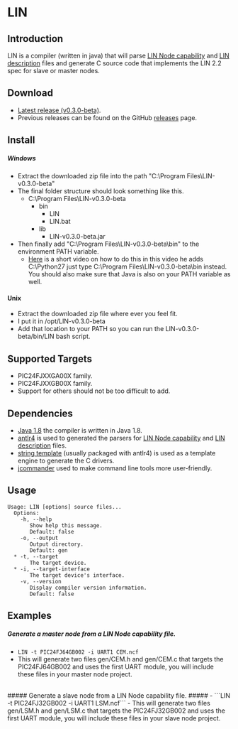 # LIN

## Introduction ##
LIN is a compiler (written in java) that will parse [LIN Node capability](http://www.cs-group.de/fileadmin/media/Documents/LIN_Specification_Package_2.2A.pdf#page=164) and [LIN description](http://www.cs-group.de/fileadmin/media/Documents/LIN_Specification_Package_2.2A.pdf#page=175) files and generate C source code that implements the LIN 2.2 spec for slave or master nodes.

## Download ##
- [Latest release (v0.3.0-beta)](https://github.com/PersonalTransport/LIN/releases/download/v0.3.0-beta/LIN-v0.3.0-beta.zip).
- Previous releases can be found on the GitHub [releases](https://github.com/PersonalTransport/LIN/releases) page.

## Install ##
##### Windows #####
 - Extract the downloaded zip file into the path "C:\Program Files\LIN-v0.3.0-beta"
  - The final folder structure should look something like this.
    * C:\Program Files\LIN-v0.3.0-beta
        * bin
            * LIN
            * LIN.bat
        * lib
            * LIN-v0.3.0-beta.jar
  - Then finally add "C:\Program Files\LIN-v0.3.0-beta\bin" to the environment PATH variable.
    - [Here](https://youtu.be/dU_ca27EGT8?t=98) is a short video on how to do this in this video he adds C:\Python27 just type C:\Program Files\LIN-v0.3.0-beta\bin instead. You should also make sure that Java is also on your PATH variable as well.

#### Unix ####
 - Extract the downloaded zip file where ever you feel fit.
  - I put it in /opt/LIN-v0.3.0-beta
 - Add that location to your PATH so you can run the LIN-v0.3.0-beta/bin/LIN bash script.

## Supported Targets ##
- PIC24FJXXGA00X family.
- PIC24FJXXGB00X family.
- Support for others should not be too difficult to add.

## Dependencies ##
- [Java 1.8](https://www.oracle.com/java/index.html) the compiler is written in Java 1.8.
- [antlr4](http://www.antlr.org/) is used to generated the parsers for [LIN Node capability](http://www.cs-group.de/fileadmin/media/Documents/LIN_Specification_Package_2.2A.pdf#page=164) and [LIN description](http://www.cs-group.de/fileadmin/media/Documents/LIN_Specification_Package_2.2A.pdf#page=175) files.
- [string template](http://www.stringtemplate.org/) (usually packaged with antlr4) is used as a template engine to generate the C drivers.
- [jcommander](http://jcommander.org/) used to make command line tools more user-friendly.


## Usage ##
```
Usage: LIN [options] source files...
  Options:
    -h, --help
       Show help this message.
       Default: false
    -o, --output
       Output directory.
       Default: gen
  * -t, --target
       The target device.
  * -i, --target-interface
       The target device's interface.
    -v, --version
       Display compiler version information.
       Default: false
```

## Examples ##
##### Generate a master node from a LIN Node capability file. #####
  - ```LIN -t PIC24FJ64GB002 -i UART1 CEM.ncf```
  - This will generate two files gen/CEM.h and gen/CEM.c that targets the PIC24FJ64GB002 and uses the first UART module, you will include these files in your master node project.

</br>
##### Generate a slave node from a LIN Node capability file. #####
 - ```LIN -t PIC24FJ32GB002 -i UART1 LSM.ncf```
 - This will generate two files gen/LSM.h and gen/LSM.c that targets the PIC24FJ32GB002 and uses the first UART module, you will include these files in your slave node project.
